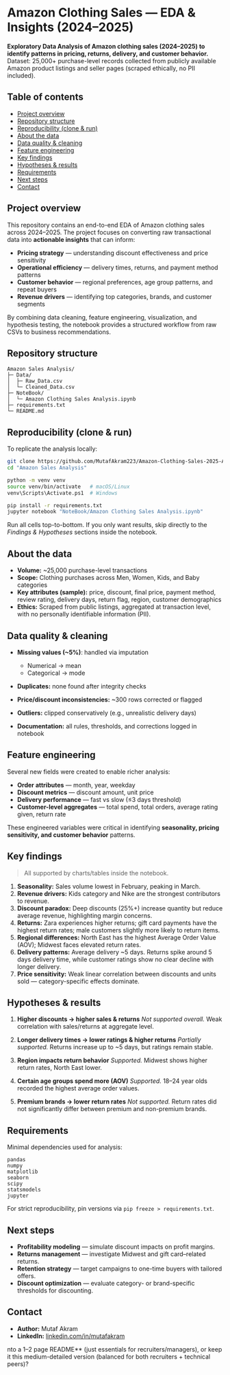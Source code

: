 # Amazon Clothing Sales — EDA & Insights (2024–2025)

**Exploratory Data Analysis of Amazon clothing sales (2024–2025) to identify patterns in pricing, returns, delivery, and customer behavior.**
Dataset: 25,000+ purchase-level records collected from publicly available Amazon product listings and seller pages (scraped ethically, no PII included).


## Table of contents

* [Project overview](#project-overview)
* [Repository structure](#repository-structure)
* [Reproducibility (clone & run)](#reproducibility-clone--run)
* [About the data](#about-the-data)
* [Data quality & cleaning](#data-quality--cleaning)
* [Feature engineering](#feature-engineering)
* [Key findings](#key-findings)
* [Hypotheses & results](#hypotheses--results)
* [Requirements](#requirements)
* [Next steps](#next-steps)
* [Contact](#contact)


## Project overview

This repository contains an end-to-end EDA of Amazon clothing sales across 2024–2025.
The project focuses on converting raw transactional data into **actionable insights** that can inform:

* **Pricing strategy** — understanding discount effectiveness and price sensitivity
* **Operational efficiency** — delivery times, returns, and payment method patterns
* **Customer behavior** — regional preferences, age group patterns, and repeat buyers
* **Revenue drivers** — identifying top categories, brands, and customer segments

By combining data cleaning, feature engineering, visualization, and hypothesis testing, the notebook provides a structured workflow from raw CSVs to business recommendations.


## Repository structure

```
Amazon Sales Analysis/
├─ Data/
│  ├─ Raw_Data.csv
│  └─ Cleaned_Data.csv
├─ NoteBook/
│  └─ Amazon Clothing Sales Analysis.ipynb
├─ requirements.txt
└─ README.md
```


## Reproducibility (clone & run)

To replicate the analysis locally:

```bash
git clone https://github.com/MutafAkram223/Amazon-Clothing-Sales-2025-Analysis.git
cd "Amazon Sales Analysis"

python -m venv venv
source venv/bin/activate   # macOS/Linux
venv\Scripts\Activate.ps1  # Windows

pip install -r requirements.txt
jupyter notebook "NoteBook/Amazon Clothing Sales Analysis.ipynb"
```

Run all cells top-to-bottom. If you only want results, skip directly to the *Findings & Hypotheses* sections inside the notebook.


## About the data

* **Volume:** \~25,000 purchase-level transactions
* **Scope:** Clothing purchases across Men, Women, Kids, and Baby categories
* **Key attributes (sample):** price, discount, final price, payment method, review rating, delivery days, return flag, region, customer demographics
* **Ethics:** Scraped from public listings, aggregated at transaction level, with no personally identifiable information (PII).


## Data quality & cleaning

* **Missing values (\~5%)**: handled via imputation

  * Numerical → mean
  * Categorical → mode
* **Duplicates:** none found after integrity checks
* **Price/discount inconsistencies:** \~300 rows corrected or flagged
* **Outliers:** clipped conservatively (e.g., unrealistic delivery days)
* **Documentation:** all rules, thresholds, and corrections logged in notebook


## Feature engineering

Several new fields were created to enable richer analysis:

* **Order attributes** — month, year, weekday
* **Discount metrics** — discount amount, unit price
* **Delivery performance** — fast vs slow (≤3 days threshold)
* **Customer-level aggregates** — total spend, total orders, average rating given, return rate

These engineered variables were critical in identifying **seasonality, pricing sensitivity, and customer behavior** patterns.


## Key findings

> All supported by charts/tables inside the notebook.

1. **Seasonality:** Sales volume lowest in February, peaking in March.
2. **Revenue drivers:** Kids category and Nike are the strongest contributors to revenue.
3. **Discount paradox:** Deep discounts (25%+) increase quantity but reduce average revenue, highlighting margin concerns.
4. **Returns:** Zara experiences higher returns; gift card payments have the highest return rates; male customers slightly more likely to return items.
5. **Regional differences:** North East has the highest Average Order Value (AOV); Midwest faces elevated return rates.
6. **Delivery patterns:** Average delivery \~5 days. Returns spike around 5 days delivery time, while customer ratings show no clear decline with longer delivery.
7. **Price sensitivity:** Weak linear correlation between discounts and units sold — category-specific effects dominate.


## Hypotheses & results

1. **Higher discounts → higher sales & returns**
   *Not supported overall.* Weak correlation with sales/returns at aggregate level.

2. **Longer delivery times → lower ratings & higher returns**
   *Partially supported.* Returns increase up to \~5 days, but ratings remain stable.

3. **Region impacts return behavior**
   *Supported.* Midwest shows higher return rates, North East lower.

4. **Certain age groups spend more (AOV)**
   *Supported.* 18–24 year olds recorded the highest average order values.

5. **Premium brands → lower return rates**
   *Not supported.* Return rates did not significantly differ between premium and non-premium brands.


## Requirements

Minimal dependencies used for analysis:

```
pandas
numpy
matplotlib
seaborn
scipy
statsmodels
jupyter
```

For strict reproducibility, pin versions via `pip freeze > requirements.txt`.


## Next steps

* **Profitability modeling** — simulate discount impacts on profit margins.
* **Returns management** — investigate Midwest and gift card–related returns.
* **Retention strategy** — target campaigns to one-time buyers with tailored offers.
* **Discount optimization** — evaluate category- or brand-specific thresholds for discounting.


## Contact

* **Author:** Mutaf Akram
* **LinkedIn:** [linkedin.com/in/mutafakram](https://www.linkedin.com/in/mutafakram/)
  

nto a 1–2 page README** (just essentials for recruiters/managers), or keep it this medium-detailed version (balanced for both recruiters + technical peers)?
